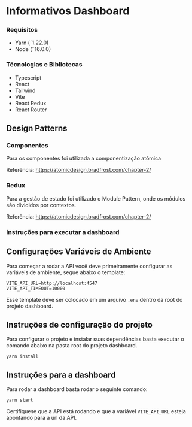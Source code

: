 # Informativos Dashboard

### Requisitos

- Yarn (ˆ1.22.0)
- Node (˜16.0.0)

### Técnologias e Bibliotecas

- Typescript
- React
- Tailwind
- Vite
- React Redux
- React Router

## Design Patterns

### Componentes

Para os componentes foi utilizada a componentização atômica

Referência: https://atomicdesign.bradfrost.com/chapter-2/

### Redux

Para a gestão de estado foi utilizado o Module Pattern, onde os módulos são divididos por contextos.

Referência: https://atomicdesign.bradfrost.com/chapter-2/

### Instruções para executar a dashboard

## Configurações Variáveis de Ambiente

Para começar a rodar a API você deve primeiramente configurar as variáveis de ambiente, segue abaixo o template:

```
VITE_API_URL=http://localhost:4547
VITE_API_TIMEOUT=10000
```

Esse template deve ser colocado em um arquivo `.env` dentro da root do projeto dashboard.

## Instruções de configuração do projeto

Para configurar o projeto e instalar suas dependências basta executar o comando abaixo na pasta root do projeto dashboard.

```
yarn install
```

## Instruções para a dashboard

Para rodar a dashboard basta rodar o seguinte comando:

```
yarn start
```

Certifiquese que a API está rodando e que a variável `VITE_API_URL` esteja apontando para a url da API.
